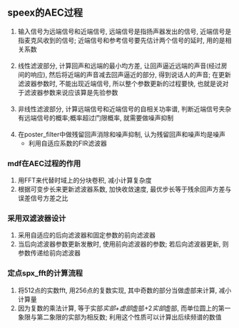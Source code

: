 ## speex的AEC过程 
1. 输入信号为远端信号和近端信号, 远端信号是指扬声器发出的信号, 近端信号是指麦克风收到的信号; 近端信号和参考信号要先估计两个信号的延时, 用的是相关系数   
&nbsp;
2. 线性滤波部分, 计算回声和远端的最小均方差, 让回声逼近远端的声音(经过房间的响应), 然后将近端的声音减去回声逼近的部分, 得到说话人的声音; 在更新滤波器参数时, 不能出现近端信号, 所以整个参数更新的过程要快, 也就是说对于滤波器参数来说应该算是先验参数  
&nbsp;
3. 非线性滤波部分, 计算远端信号和近端信号的自相关功率谱, 判断近端信号夹杂有远端信号的概率;概率超过门限概率, 就需要做噪声抑制  
&nbsp;
4. 在poster_filter中做残留回声消除和噪声抑制, 认为残留回声和噪声均是噪声
   * 利用自适应系数的FIR滤波器

### mdf在AEC过程的作用
1. 用FFT来代替时域上的分块卷积, 减小计算复杂度
2. 根据可变步长来更新滤波器系数, 加快收敛速度, 最优步长等于残余回声方差与误差信号方差之比

### 采用双滤波器设计
1. 采用自适应的后向滤波器和固定参数的前向滤波器
2. 当后向滤波器参数更新发散时, 使用前向滤波器的参数; 若后向滤波器更新, 则参数传递给前向滤波器

### 定点spx_fft的计算流程
1. 将512点的实数fft, 用256点的复数实现, 其中奇数的部分当做虚部来计算, 减小计算量
2. 因为复数的乘法计算, 等于实部*实部+虚部*虚部+2*实部*虚部, 而单位圆上的第一象限与第二象限的实部为相反数; 利用这个性质可以计算出后续频谱的数值

